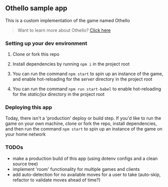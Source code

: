 ## Othello sample app

This is a custom implementation of the game named Othello

> Want to learn more about Othello? [Click here](https://www.mastersofgames.com/rules/reversi-othello-rules.htm)

### Setting up your dev environment

1. Clone or fork this repo

2. Install dependencies by running `npm i` in the project root

3. You can run the command `npm start` to spin up an instance of the game, and enable hot-reloading for the _server_ directory in the project root

4. You can run the command `npm run start-babel` to enable hot-reloading for the _static/jsx_ directory in the project root

### Deploying this app

Today, there isn't a 'production' deploy or build step. If you'd like to run the game on your own machine, clone or fork the repo, install dependencies, and then run the command `npm start` to spin up an instance of the game on your home network

### TODOs

- make a production build of this app (using dotenv configs and a clean source tree)
- implement 'room' functionality for multiple games and clients
- add auto-detection for no available moves for a user to take (auto-skip, refactor to validate moves ahead of time?)
